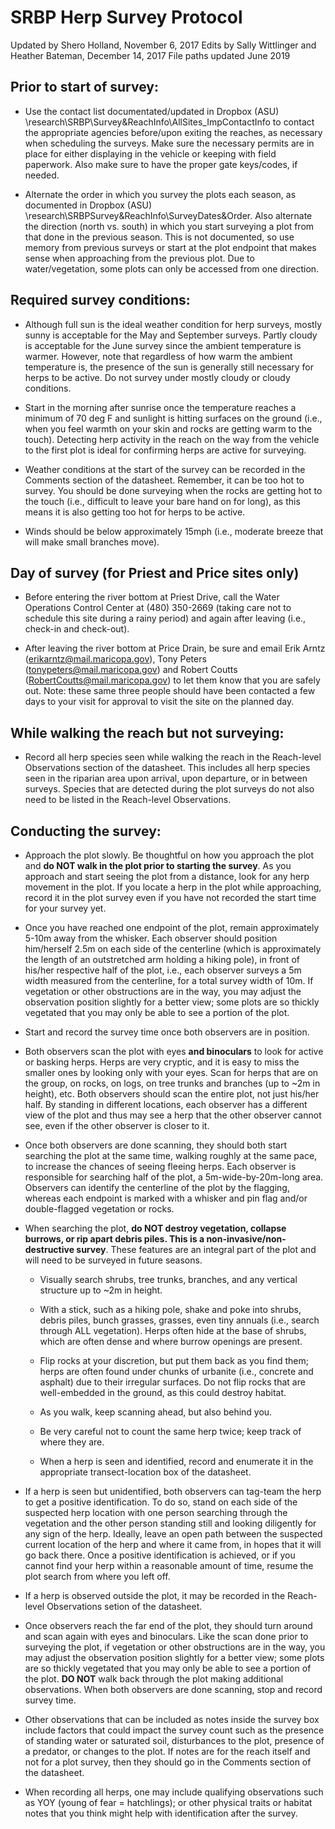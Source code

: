 # **SRBP Herp Survey Protocol**

Updated by Shero Holland, November 6, 2017
Edits by Sally Wittlinger and Heather Bateman, December 14, 2017
File paths updated June 2019


## **Prior to start of survey:**

* Use the contact list documentated/updated in Dropbox (ASU) \research\SRBP\Survey&ReachInfo\AllSites_ImpContactInfo to contact the appropriate agencies before/upon exiting the reaches, as necessary when scheduling the surveys. Make sure the necessary permits are in place for either displaying in the vehicle or keeping with field paperwork. Also make sure to have the proper gate keys/codes, if needed.

* Alternate the order in which you survey the plots each season, as documented in Dropbox (ASU) \research\SRBPSurvey&ReachInfo\SurveyDates&Order. Also alternate the direction (north vs. south) in which you start surveying a plot from that done in the previous season. This is not documented, so use memory from previous surveys or start at the plot endpoint that makes sense when approaching from the previous plot. Due to water/vegetation, some plots can only be accessed from one direction.


## **Required survey conditions:**

* Although full sun is the ideal weather condition for herp surveys, mostly sunny is acceptable for the May and September surveys. Partly cloudy is acceptable for the June survey since the ambient temperature is warmer. However, note that regardless of how warm the ambient temperature is, the presence of the sun is generally still necessary for herps to be active. Do not survey under mostly cloudy or cloudy conditions.

* Start in the morning after sunrise once the temperature reaches a minimum of 70 deg F and sunlight is hitting surfaces on the ground (i.e., when you feel warmth on your skin and rocks are getting warm to the touch). Detecting herp activity in the reach on the way from the vehicle to the first plot is ideal for confirming herps are active for surveying.

* Weather conditions at the start of the survey can be recorded in the Comments section of the datasheet. Remember, it can be too hot to survey. You should be done surveying when the rocks are getting hot to the touch (i.e., difficult to leave your bare hand on for long), as this means it is also getting too hot for herps to be active.

* Winds should be below approximately 15mph (i.e., moderate breeze that will make small branches move).


## **Day of survey (for Priest and Price sites only)**

* Before entering the river bottom at Priest Drive, call the Water Operations Control Center at (480) 350-2669 (taking care not to schedule this site during a rainy period) and again after leaving (i.e., check-in and check-out).

* After leaving the river bottom at Price Drain, be sure and email Erik Arntz (erikarntz@mail.maricopa.gov), Tony Peters (tonypeters@mail.maricopa.gov) and Robert Coutts (RobertCoutts@mail.maricopa.gov) to let them know that you are safely out. Note: these same three people should have been contacted a few days to your visit for approval to visit the site on the planned day.


## **While walking the reach but not surveying:**

* Record all herp species seen while walking the reach in the Reach-level Observations section of the datasheet. This includes all herp species seen in the riparian area upon arrival, upon departure, or in between surveys. Species that are detected during the plot surveys do not also need to be listed in the Reach-level Observations.


## **Conducting the survey:**

* Approach the plot slowly. Be thoughtful on how you approach the plot and **do NOT walk in the plot prior to starting the survey**. As you approach and start seeing the plot from a distance, look for any herp movement in the plot. If you locate a herp in the plot while approaching, record it in the plot survey even if you have not recorded the start time for your survey yet.

* Once you have reached one endpoint of the plot, remain approximately 5-10m away from the whisker. Each observer should position him/herself 2.5m on each side of the centerline (which is approximately the length of an outstretched arm holding a hiking pole), in front of his/her respective half of the plot, i.e., each observer surveys a 5m width measured from the centerline, for a total survey width of 10m. If vegetation or other obstructions are in the way, you may adjust the observation position slightly for a better view; some plots are so thickly vegetated that you may only be able to see a portion of the plot.

* Start and record the survey time once both observers are in position.

* Both observers scan the plot with eyes **and binoculars** to look for active or basking herps. Herps are very cryptic, and it is easy to miss the smaller ones by looking only with your eyes. Scan for herps that are on the group, on rocks, on logs, on tree trunks and branches (up to ~2m in height), etc. Both observers should scan the entire plot, not just his/her half. By standing in different locations, each observer has a different view of the plot and thus may see a herp that the other observer cannot see, even if the other observer is closer to it.

* Once both observers are done scanning, they should both start searching the plot at the same time, walking roughly at the same pace, to increase the chances of seeing fleeing herps. Each observer is responsible for searching half of the plot, a 5m-wide-by-20m-long area. Observers can identify the centerline of the plot by the flagging, whereas each endpoint is marked with a whisker and pin flag and/or double-flagged vegetation or rocks.

* When searching the plot, **do NOT destroy vegetation, collapse burrows, or rip apart debris piles. This is a non-invasive/non-destructive survey**. These features are an integral part of the plot and will need to be surveyed in future seasons.

   * Visually search shrubs, tree trunks, branches, and any vertical structure up to ~2m in height.

   * With a stick, such as a hiking pole, shake and poke into shrubs, debris piles, bunch grasses, grasses, even tiny annuals (i.e., search through ALL vegetation). Herps often hide at the base of shrubs, which are often dense and where burrow openings are present.

   * Flip rocks at your discretion, but put them back as you find them; herps are often found under chunks of urbanite (i.e., concrete and asphalt) due to their irregular surfaces. Do not flip rocks that are well-embedded in the ground, as this could destroy habitat.

   * As you walk, keep scanning ahead, but also behind you.

   * Be very careful not to count the same herp twice; keep track of where they are.

   * When a herp is seen and identified, record and enumerate it in the appropriate transect-location box of the datasheet.

* If a herp is seen but unidentified, both observers can tag-team the herp to get a positive identification. To do so, stand on each side of the suspected herp location with one person searching through the vegetation and the other person standing still and looking diligently for any sign of the herp. Ideally, leave an open path between the suspected current location of the herp and where it came from, in hopes that it will go back there. Once a positive identification is achieved, or if you cannot find your herp within a reasonable amount of time, resume the plot search from where you left off.

* If a herp is observed outside the plot, it may be recorded in the Reach-level Observations setion of the datasheet.

* Once observers reach the far end of the plot, they should turn around and scan again with eyes and binoculars. Like the scan done prior to surveying the plot, if vegetation or other obstructions are in the way, you may adjust the observation position slightly for a better view; some plots are so thickly vegetated that you may only be able to see a portion of the plot. **DO NOT** walk back through the plot making additional observations. When both observers are done scanning, stop and record survey time.

* Other observations that can be included as notes inside the survey box include factors that could impact the survey count such as the presence of standing water or saturated soil, disturbances to the plot, presence of a predator, or changes to the plot. If notes are for the reach itself and not for a plot survey, then they should go in the Comments section of the datasheet.

* When recording all herps, one may include qualifying observations such as YOY (young of fear = hatchlings); or other physical traits or habitat notes that you think might help with identification after the survey.